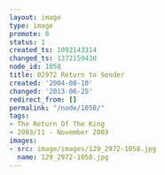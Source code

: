 ```yaml
---
layout: image
type: image
promote: 0
status: 1
created_ts: 1092143314
changed_ts: 1372159430
node_id: 1058
title: 02972 Return to Sender
created: '2004-08-10'
changed: '2013-06-25'
redirect_from: []
permalink: "/node/1058/"
tags:
- The Return Of The King
- 2003/11 - November 2003
images:
- src: image/images/129_2972-1058.jpg
  name: 129_2972-1058.jpg
---
```


